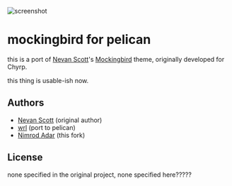 ![screenshot](https://raw.github.com/wrl/pelican-mockingbird/master/screenshot.png)

# mockingbird for pelican
this is a port of [Nevan Scott]'s [Mockingbird] theme, originally developed for
Chyrp.

this thing is usable-ish now.

## Authors
* [Nevan Scott] (original author)
* [wrl] (port to pelican)
* [Nimrod Adar] (this fork)

## License
none specified in the original project, none specified here?????

[Nevan Scott]: http://nevanscott.com/
[Mockingbird]: https://github.com/nevanscott/Mockingbird
[wrl]: http://github.com/wrl
[Nimrod Adar]: https://git.shore.co.il/nimrod

